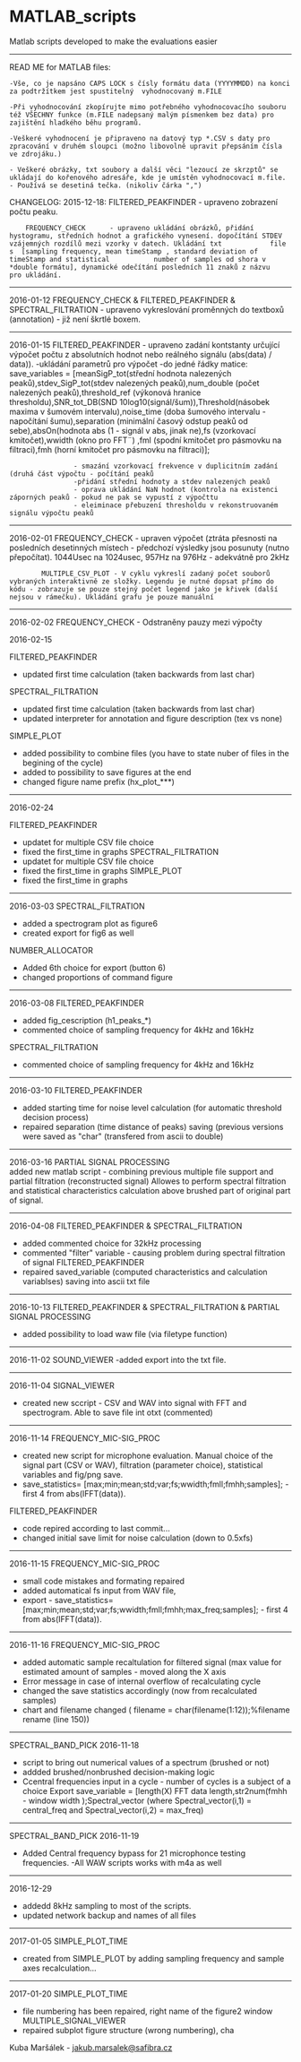 # MATLAB_scripts
Matlab scripts developed to make the evaluations easier
****

READ ME for MATLAB files:

	-Vše, co je napsáno CAPS LOCK s čísly formátu data (YYYYMMDD) na konci za podtržítkem jest spustitelný 	vyhodnocovaný m.FILE

	-Při vyhodnocování zkopírujte mimo potřebného vyhodnocovacího souboru též VŠECHNY funkce (m.FILE nadepsaný malým písmenkem bez data) pro zajištění hladkého běhu programů.

	-Veškeré vyhodnocení je připraveno na datový typ *.CSV s daty pro zpracování v druhém sloupci (možno libovolně upravit přepsáním čísla ve zdrojáku.)
	
	- Veškeré obrázky, txt soubory a další věci "lezoucí ze skrzptů" se ukládají do kořenového adresáře, kde je umístěn vyhodnocovací m.file.
	- Používá se desetiná tečka. (nikoliv čárka ",")



CHANGELOG:
2015-12-18:	FILTERED_PEAKFINDER 	- upraveno zobrazení počtu peaku.

		FREQUENCY_CHECK    	 - upraveno ukládání obrázků, přidání hystogramu, středních hodnot a grafického vynesení. dopočítání STDEV vzájemných rozdílů mezi vzorky v datech. Ukládání txt 			file s 	[sampling frequency, mean timeStamp , standard deviation of timeStamp and statistical 			number of samples od shora v *double formátu], dynamické odečítání posledních 11 znaků z názvu 		pro ukládání.

--------------------------
2016-01-12	FREQUENCY_CHECK & FILTERED_PEAKFINDER & SPECTRAL_FILTRATION     - upraveno vykreslování proměnných do textboxů (annotation) - již není škrtlé boxem.

--------------------------
2016-01-15	FILTERED_PEAKFINDER 	- upraveno zadání kontstanty určující výpočet počtu z absolutních hodnot nebo reálného signálu (abs(data) / data)).
					-ukládání parametrů pro výpočet -do jedné řádky matice: save_variables = [meanSigP_tot(střední hodnota nalezených peaků),stdev_SigP_tot(stdev nalezených peaků),num_double (počet nalezených peaků),threshold_ref (výkonová hranice thresholdu),SNR_tot_DB(SND 10log10(signál/šum)),Threshold(násobek maxima v šumovém intervalu),noise_time (doba šumového intervalu -napočítání šumu),separation (minimální časový odstup peaků od sebe),absOn(hodnota abs (1 - signál v abs, jinak ne),fs (vzorkovací kmitočet),wwidth (okno pro FFT¨) ,fml (spodní kmitočet pro pásmovku na filtraci),fmh (horní kmitočet pro pásmovku na filtraci)];
    
					- smazání vzorkovací frekvence v duplicitním zadání (druhá část výpočtu - počítání peaků
					-přidání střední hodnoty a stdev nalezených peaků
					- oprava ukládání NaN hodnot (kontrola na existenci záporných peaků - pokud ne pak se vypustí z výpočttu
					- eleiminace přebuzení thresholdu v rekonstruovaném signálu výpočtu peaků

-------------------------
2016-02-01	FREQUENCY_CHECK		- upraven výpočet (ztráta přesnosti na posledních desetinných místech - předchozí výsledky jsou posunuty (nutno přepočítat). 1044Usec na 1024usec, 957Hz na 976Hz - adekvátně pro 2kHz

            MULTIPLE_CSV_PLOT - V cyklu vykreslí zadaný počet souborů vybraných interaktivně ze složky. Legendu je nutné dopsat přímo do kódu - zobrazuje se pouze stejný počet legend jako je křivek (další nejsou v rámečku). Ukládání grafu je pouze manuální  

-------------------------
2016-02-02	FREQUENCY_CHECK		- Odstraněny pauzy mezi výpočty

2016-02-15

FILTERED_PEAKFINDER 
 - updated first time calculation (taken backwards from last char)
 
SPECTRAL_FILTRATION
 - updated first time calculation (taken backwards from last char)
 - updated interpreter for annotation and figure description (tex vs none)
 

SIMPLE_PLOT 
 - added possibility to combine files (you have to state nuber of files in the begining of the cycle)
 - added to possibility to save figures at the end
 - changed figure name prefix (hx_plot_***)
************************************
2016-02-24 

FILTERED_PEAKFINDER
 - updatet for multiple CSV file choice
 - fixed the first_time in graphs
SPECTRAL_FILTRATION
 - updatet for multiple CSV file choice
 - fixed the first_time in graphs
SIMPLE_PLOT
 - fixed the first_time in graphs
************************************
2016-03-03
SPECTRAL_FILTRATION
- added a spectrogram plot as figure6
- created export for fig6 as well 

NUMBER_ALLOCATOR
- Added 6th choice for export (button 6)
- changed proportions of command figure
 
**************************
2016-03-08
FILTERED_PEAKFINDER
 - added fig_cescription (h1_peaks_*)
 - commented choice of sampling frequency for 4kHz and 16kHz
 
 SPECTRAL_FILTRATION
 - commented choice of sampling frequency for 4kHz and 16kHz

************************
2016-03-10
FILTERED_PEAKFINDER
 - added starting time for noise level calculation (for automatic threshold  decision process)
 - repaired separation (time distance of peaks) saving (previous versions were saved as "char" (transfered from ascii to double)
 
**********************
2016-03-16
PARTIAL SIGNAL PROCESSING	
added new matlab script - combining previous multiple file support and partial filtration (reconstructed signal)
Allowes to perform spectral filtration and statistical characteristics calculation above brushed part of original part of signal. 
**********************
2016-04-08
FILTERED_PEAKFINDER &  SPECTRAL_FILTRATION
 - added commented choice for 32kHz processing
 - commented "filter" variable - causing problem during spectral filtration of signal
FILTERED_PEAKFINDER 
 - repaired saved_variable (computed characteristics and calculation variablses) saving into ascii txt file
 
*********************
2016-10-13
FILTERED_PEAKFINDER &  SPECTRAL_FILTRATION & PARTIAL SIGNAL PROCESSING
 - added possibility to load waw file (via filetype function)
*********************
2016-11-02
SOUND_VIEWER
-added export into the txt file.
********************
2016-11-04
SIGNAL_VIEWER
- created new sccript - CSV and WAV into signal with FFT and spectrogram. Able to save file int otxt (commented)

********************
2016-11-14
FREQUENCY_MIC-SIG_PROC
 - created new script for microphone evaluation. Manual choice of the signal part (CSV or WAV), filtration (parameter choice), statistical variables and fig/png save.
 - save_statistics= [max;min;mean;std;var;fs;wwidth;fmll;fmhh;samples]; - first 4 from abs(IFFT(data)).
 
 FILTERED_PEAKFINDER 
  - code repired according to last commit...
  - changed initial save limit for noise calculation (down to 0.5xfs) 
 ********************
2016-11-15
FREQUENCY_MIC-SIG_PROC
 - small code mistakes and formating repaired
 - added automatical fs input from WAV file, 
 - export  - save_statistics= [max;min;mean;std;var;fs;wwidth;fmll;fmhh;max_freq;samples]; - first 4 from abs(IFFT(data)). 
  ********************
2016-11-16
FREQUENCY_MIC-SIG_PROC
  - added automatic sample recaltulation for filtered signal (max value for estimated amount of samples - moved along the X axis
  - Error message in case of internal overflow of recalculating cycle
  - changed the save statistics accordingly (now from recalculated samples)
  - chart and filename changed ( filename = char(filename(1:12));%filename rename (line 150))
 ********************
 SPECTRAL_BAND_PICK
 2016-11-18
  - script to bring out numerical values of a spectrum (brushed or not)
  - addded brushed/nonbrushed decision-making logic
  - Ccentral frequencies input in a cycle - number of cycles is a subject of a choice 
  Export save_variable = [length(X) FFT data length,str2num(fmhh - window width );Spectral_vector (where Spectral_vector(i,1) = central_freq and Spectral_vector(i,2) = max_freq)
  ********************
 SPECTRAL_BAND_PICK
 2016-11-19
  - Added Central frequency bypass for 21 microphonce testing frequencies.
 -All WAW scripts works with m4a as well 
 ********************
 2016-12-29
  - addedd 8kHz sampling to most of the scripts.
   - updated network backup and names of all files
 *******************
 2017-01-05
   SIMPLE_PLOT_TIME
   - created from SIMPLE_PLOT by adding sampling frequency and sample axes recalculation...
 *******************
 2017-01-20
   SIMPLE_PLOT_TIME
  - file numbering has been repaired, right name of the figure2 window
  MULTIPLE_SIGNAL_VIEWER
   - repaired subplot figure structure (wrong numbering), cha
   

 Kuba Maršálek - jakub.marsalek@safibra.cz 
